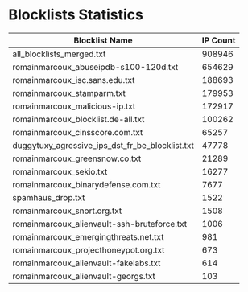 # Blocklists Statistics
| Blocklist Name | IP Count |
|----|----|
| all_blocklists_merged.txt | 908946 |
| romainmarcoux_abuseipdb-s100-120d.txt | 654629 |
| romainmarcoux_isc.sans.edu.txt | 188693 |
| romainmarcoux_stamparm.txt | 179953 |
| romainmarcoux_malicious-ip.txt | 172917 |
| romainmarcoux_blocklist.de-all.txt | 100262 |
| romainmarcoux_cinsscore.com.txt | 65257 |
| duggytuxy_agressive_ips_dst_fr_be_blocklist.txt | 47778 |
| romainmarcoux_greensnow.co.txt | 21289 |
| romainmarcoux_sekio.txt | 16277 |
| romainmarcoux_binarydefense.com.txt | 7677 |
| spamhaus_drop.txt | 1522 |
| romainmarcoux_snort.org.txt | 1508 |
| romainmarcoux_alienvault-ssh-bruteforce.txt | 1006 |
| romainmarcoux_emergingthreats.net.txt | 981 |
| romainmarcoux_projecthoneypot.org.txt | 673 |
| romainmarcoux_alienvault-fakelabs.txt | 614 |
| romainmarcoux_alienvault-georgs.txt | 103 |
